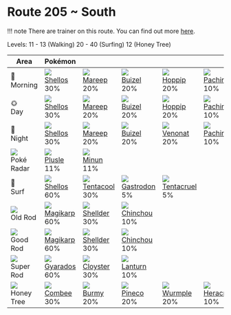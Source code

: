 # Route 205 ~ South

!!! note
    There are trainer on this route. You can find out more [here](../../trainer_changes/route_205__south/).

Levels: 11 - 13 (Walking) 20 - 40 (Surfing) 12 (Honey Tree)

Area                           | Pokémon                         | &nbsp;                           | &nbsp;                          | &nbsp;                           | &nbsp;                           | 
---                            | ---                             | ---                              | ---                             | ---                              | ---                              | 
🌅<br>Morning                   | ![][422]<br> [Shellos]<br> 30%  | ![][179]<br> [Mareep]<br> 20%    | ![][418]<br> [Buizel]<br> 20%   | ![][187]<br> [Hoppip]<br> 20%    | ![][417]<br> [Pachirisu]<br> 10% | 
🌞<br>Day                       | ![][422]<br> [Shellos]<br> 30%  | ![][179]<br> [Mareep]<br> 20%    | ![][418]<br> [Buizel]<br> 20%   | ![][187]<br> [Hoppip]<br> 20%    | ![][417]<br> [Pachirisu]<br> 10% | 
🌙<br>Night                     | ![][422]<br> [Shellos]<br> 30%  | ![][179]<br> [Mareep]<br> 20%    | ![][418]<br> [Buizel]<br> 20%   | ![][048]<br> [Venonat]<br> 20%   | ![][417]<br> [Pachirisu]<br> 10% | 
![][poke-radar]<br> Poké Radar | ![][311]<br> [Plusle]<br> 11%   | ![][312]<br> [Minun]<br> 11%     | &nbsp;                          | &nbsp;                           | &nbsp;                           | 
🌊<br> Surf                     | ![][422]<br> [Shellos]<br> 60%  | ![][072]<br> [Tentacool]<br> 30% | ![][423]<br> [Gastrodon]<br> 5% | ![][073]<br> [Tentacruel]<br> 5% | &nbsp;                           | 
![][old-rod]<br> Old Rod       | ![][129]<br> [Magikarp]<br> 60% | ![][090]<br> [Shellder]<br> 30%  | ![][170]<br> [Chinchou]<br> 10% | &nbsp;                           | &nbsp;                           | 
![][good-rod]<br> Good Rod     | ![][129]<br> [Magikarp]<br> 60% | ![][090]<br> [Shellder]<br> 30%  | ![][170]<br> [Chinchou]<br> 10% | &nbsp;                           | &nbsp;                           | 
![][super-rod]<br> Super Rod   | ![][130]<br> [Gyarados]<br> 60% | ![][091]<br> [Cloyster]<br> 30%  | ![][171]<br> [Lanturn]<br> 10%  | &nbsp;                           | &nbsp;                           | 
![][honey]<br> Honey Tree      | ![][415]<br> [Combee]<br> 30%   | ![][412]<br> [Burmy]<br> 20%     | ![][204]<br> [Pineco]<br> 20%   | ![][265]<br> [Wurmple]<br> 20%   | ![][214]<br> [Heracross]<br> 10% | 

[Venonat]: ../../pokemon_changes/048/
[Tentacool]: ../../pokemon_changes/072/
[Tentacruel]: ../../pokemon_changes/073/
[Shellder]: ../../pokemon_changes/090/
[Cloyster]: ../../pokemon_changes/091/
[Magikarp]: ../../pokemon_changes/129/
[Gyarados]: ../../pokemon_changes/130/
[Chinchou]: ../../pokemon_changes/170/
[Lanturn]: ../../pokemon_changes/171/
[Mareep]: ../../pokemon_changes/179/
[Hoppip]: ../../pokemon_changes/187/
[Pineco]: ../../pokemon_changes/204/
[Heracross]: ../../pokemon_changes/214/
[Wurmple]: ../../pokemon_changes/265/
[Plusle]: ../../pokemon_changes/311/
[Minun]: ../../pokemon_changes/312/
[Burmy]: ../../pokemon_changes/412/
[Combee]: ../../pokemon_changes/415/
[Pachirisu]: ../../pokemon_changes/417/
[Buizel]: ../../pokemon_changes/418/
[Shellos]: ../../pokemon_changes/422/
[Gastrodon]: ../../pokemon_changes/423/
[good-rod]: ../img/items/good-rod.png
[honey]: ../img/items/honey.png
[old-rod]: ../img/items/old-rod.png
[poke-radar]: ../img/items/poke-radar.png
[super-rod]: ../img/items/super-rod.png
[048]: ../img/pokemon/048.png
[072]: ../img/pokemon/072.png
[073]: ../img/pokemon/073.png
[090]: ../img/pokemon/090.png
[091]: ../img/pokemon/091.png
[129]: ../img/pokemon/129.png
[130]: ../img/pokemon/130.png
[170]: ../img/pokemon/170.png
[171]: ../img/pokemon/171.png
[179]: ../img/pokemon/179.png
[187]: ../img/pokemon/187.png
[204]: ../img/pokemon/204.png
[214]: ../img/pokemon/214.png
[265]: ../img/pokemon/265.png
[311]: ../img/pokemon/311.png
[312]: ../img/pokemon/312.png
[412]: ../img/pokemon/412.png
[415]: ../img/pokemon/415.png
[417]: ../img/pokemon/417.png
[418]: ../img/pokemon/418.png
[422]: ../img/pokemon/422.png
[423]: ../img/pokemon/423.png
